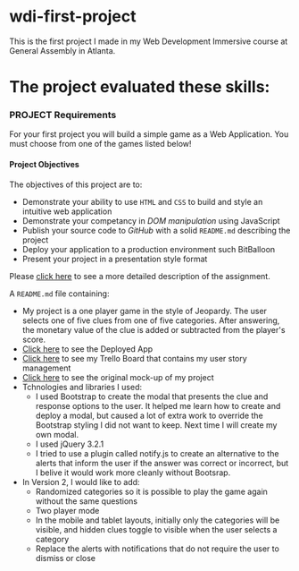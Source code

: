 # wdi-first-project
This is the first project I made in my Web Development Immersive course at General Assembly in Atlanta. 

# The project evaluated these skills:

### PROJECT Requirements

For your first project you will build a simple game as a Web Application. You must choose from one of the games listed below!

#### Project Objectives

The objectives of this project are to:

* Demonstrate your ability to use `HTML` and `CSS` to build and style an intuitive web application
* Demonstrate your competancy in _DOM manipulation_ using JavaScript
* Publish your source code to _GitHub_ with a solid `README.md` describing the project
* Deploy your application to a production environment such BitBalloon
* Present your project in a presentation style format

Please [click here](/project_assignment_README.md) to see a more detailed description of the assignment.

A `README.md` file containing:
  - My project is a one player game in the style of Jeopardy. The user selects one of five clues from one of five categories. After answering, the monetary value of the clue is added or subtracted from the player's score.
  - [Click here](http://festive-pare-54ca7d.bitballoon.com/) to see the Deployed App
  - [Click here](https://trello.com/b/LDTQNfIZ/jacksonwdifirstproject) to see my Trello Board that contains my user story management
  - [Click here](https://www.figma.com/file/S5iIuuhxgatPUC3BQSvDV7qb/Jackson-WDI-First-Project) to see the original mock-up of my project
  - Tchnologies and libraries I used:
    - I used Bootstrap to create the modal that presents the clue and response options to the user. It helped me learn how to create and deploy a modal, but caused a lot of extra work to override the Bootstrap styling I did not want to keep. Next time I will create my own modal.
    - I used jQuery 3.2.1
    - I tried to use a plugin called notify.js to create an alternative to the alerts that inform the user if the answer was correct or incorrect, but I belive it would work more cleanly without Bootsrap. 
  - In Version 2, I would like to add:
    - Randomized categories so it is possible to play the game again without the same questions
    - Two player mode
    - In the mobile and tablet layouts, initially only the categories will be visible, and hidden clues toggle to visible when the user selects a category
    - Replace the alerts with notifications that do not require the user to dismiss or close
